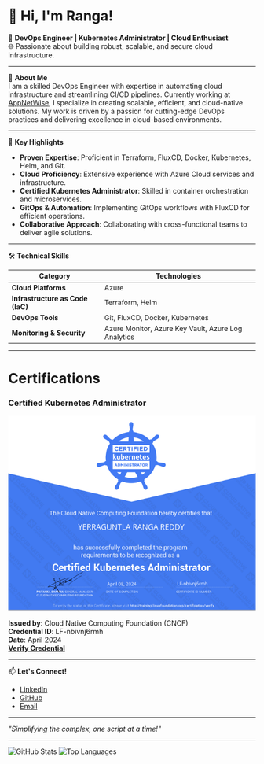 # 👋 Hi, I'm Ranga!

🎯 **DevOps Engineer | Kubernetes Administrator | Cloud Enthusiast**  
🌐 Passionate about building robust, scalable, and secure cloud infrastructure.

---

🚀 **About Me**  
I am a skilled DevOps Engineer with expertise in automating cloud infrastructure and streamlining CI/CD pipelines. Currently working at [AppNetWise](https://appnetwise.com/), I specialize in creating scalable, efficient, and cloud-native solutions. My work is driven by a passion for cutting-edge DevOps practices and delivering excellence in cloud-based environments.

---

🌟 **Key Highlights**  
- **Proven Expertise**: Proficient in Terraform, FluxCD, Docker, Kubernetes, Helm, and Git.  
- **Cloud Proficiency**: Extensive experience with Azure Cloud services and infrastructure.  
- **Certified Kubernetes Administrator**: Skilled in container orchestration and microservices.  
- **GitOps & Automation**: Implementing GitOps workflows with FluxCD for efficient operations.  
- **Collaborative Approach**: Collaborating with cross-functional teams to deliver agile solutions.  

---

🛠️ **Technical Skills**  

| **Category**             | **Technologies**                                                                            |
|--------------------------|--------------------------------------------------------------------------------------------|
| **Cloud Platforms**      | Azure                                                                                      |
| **Infrastructure as Code (IaC)** | Terraform, Helm                                                                      |
| **DevOps Tools**         | Git, FluxCD, Docker, Kubernetes                                                            |
| **Monitoring & Security**| Azure Monitor, Azure Key Vault, Azure Log Analytics                                        |

---

# Certifications

### Certified Kubernetes Administrator
![Certified Kubernetes Administrator](https://github.com/ranga-anw/ranga-anw/blob/main/AKS_Certification.png)

**Issued by**: Cloud Native Computing Foundation (CNCF)  
**Credential ID**: LF-nbivnj6rmh  
**Date**: April 2024  
**[Verify Credential](https://training.linuxfoundation.org/certification/verify)**    

---

📫 **Let's Connect!**  
- [LinkedIn](https://www.linkedin.com/in/ranga-reddy-3a7bb6178/)  
- [GitHub](https://github.com/ranga-anw)  
- [Email](mailto:rangareddy@appnetwise,com)  

---

*"Simplifying the complex, one script at a time!"*

---
![GitHub Stats](https://github-readme-stats.vercel.app/api?username=ranga-anw&show_icons=true&hide_title=true&count_private=true&theme=radical)
![Top Languages](https://github-readme-stats.vercel.app/api/top-langs/?username=ranga-anw&layout=compact&theme=radical)
